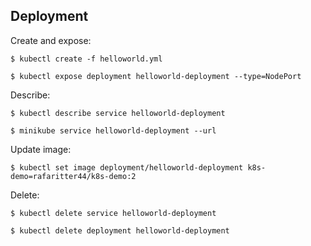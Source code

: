 ## Deployment

Create and expose:

`$ kubectl create -f helloworld.yml`

`$ kubectl expose deployment helloworld-deployment --type=NodePort`

Describe:

`$ kubectl describe service helloworld-deployment`

`$ minikube service helloworld-deployment --url`

Update image:

`$ kubectl set image deployment/helloworld-deployment k8s-demo=rafaritter44/k8s-demo:2`

Delete:

`$ kubectl delete service helloworld-deployment`

`$ kubectl delete deployment helloworld-deployment`
